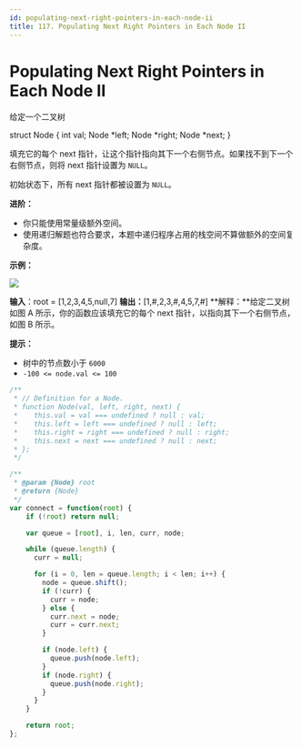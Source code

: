 ```yaml
---
id: populating-next-right-pointers-in-each-node-ii
title: 117. Populating Next Right Pointers in Each Node II
---
```


# Populating Next Right Pointers in Each Node II

给定一个二叉树

struct Node { int val; Node \*left; Node \*right; Node \*next; }

填充它的每个 next 指针，让这个指针指向其下一个右侧节点。如果找不到下一个右侧节点，则将 next 指针设置为 `NULL`。

初始状态下，所有 next 指针都被设置为 `NULL`。



**进阶：**

-   你只能使用常量级额外空间。
-   使用递归解题也符合要求，本题中递归程序占用的栈空间不算做额外的空间复杂度。



**示例：**

![](https://assets.leetcode-cn.com/aliyun-lc-upload/uploads/2019/02/15/117_sample.png)

**输入**：root = \[1,2,3,4,5,null,7] **输出：**\[1,#,2,3,#,4,5,7,#] **解释：**给定二叉树如图 A 所示，你的函数应该填充它的每个 next 指针，以指向其下一个右侧节点，如图 B 所示。



**提示：**

-   树中的节点数小于 `6000`
-   `-100 <= node.val <= 100`






```javascript
/**
 * // Definition for a Node.
 * function Node(val, left, right, next) {
 *    this.val = val === undefined ? null : val;
 *    this.left = left === undefined ? null : left;
 *    this.right = right === undefined ? null : right;
 *    this.next = next === undefined ? null : next;
 * };
 */

/**
 * @param {Node} root
 * @return {Node}
 */
var connect = function(root) {
    if (!root) return null;

    var queue = [root], i, len, curr, node;

    while (queue.length) {
      curr = null;

      for (i = 0, len = queue.length; i < len; i++) {
        node = queue.shift();
        if (!curr) {
          curr = node;
        } else {
          curr.next = node;
          curr = curr.next;
        }

        if (node.left) {
          queue.push(node.left);
        }
        if (node.right) {
          queue.push(node.right);
        }
      }
    }

    return root;
};
```